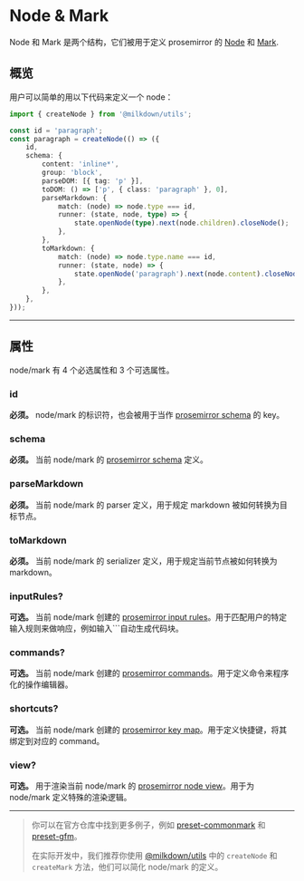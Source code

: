 # Node & Mark

Node 和 Mark 是两个结构，它们被用于定义 prosemirror 的 [Node](https://prosemirror.net/docs/ref/#model.Node) 和 [Mark](https://prosemirror.net/docs/ref/#model.Mark).

## 概览

用户可以简单的用以下代码来定义一个 node：

```typescript
import { createNode } from '@milkdown/utils';

const id = 'paragraph';
const paragraph = createNode(() => ({
    id,
    schema: {
        content: 'inline*',
        group: 'block',
        parseDOM: [{ tag: 'p' }],
        toDOM: () => ['p', { class: 'paragraph' }, 0],
        parseMarkdown: {
            match: (node) => node.type === id,
            runner: (state, node, type) => {
                state.openNode(type).next(node.children).closeNode();
            },
        },
        toMarkdown: {
            match: (node) => node.type.name === id,
            runner: (state, node) => {
                state.openNode('paragraph').next(node.content).closeNode();
            },
        },
    },
}));
```

---

## 属性

node/mark 有 4 个必选属性和 3 个可选属性。

### id

**必须。** node/mark 的标识符，也会被用于当作 [prosemirror schema][schema] 的 key。

### schema

**必须。** 当前 node/mark 的 [prosemirror schema][schema] 定义。

### parseMarkdown

**必须。** 当前 node/mark 的 parser 定义，用于规定 markdown 被如何转换为目标节点。

### toMarkdown

**必须。** 当前 node/mark 的 serializer 定义，用于规定当前节点被如何转换为 markdown。

### inputRules?

**可选。** 当前 node/mark 创建的 [prosemirror input rules][input-rules]。用于匹配用户的特定输入规则来做响应，例如输入```自动生成代码块。

### commands?

**可选。** 当前 node/mark 创建的 [prosemirror commands][commands]。用于定义命令来程序化的操作编辑器。

### shortcuts?

**可选。** 当前 node/mark 创建的 [prosemirror key map][key-map]。用于定义快捷键，将其绑定到对应的 command。

### view?

**可选。** 用于渲染当前 node/mark 的 [prosemirror node view][node-view]。用于为 node/mark 定义特殊的渲染逻辑。

---

> 你可以在官方仓库中找到更多例子，例如 [preset-commonmark][preset-commonmark] 和 [preset-gfm][preset-gfm]。
>
> 在实际开发中，我们推荐你使用 [@milkdown/utils][utils] 中的 `createNode` 和 `createMark` 方法，他们可以简化 node/mark 的定义。

[schema]: https://prosemirror.net/docs/ref/#model.Schema
[input-rules]: https://prosemirror.net/docs/ref/#inputrules.InputRule
[key-map]: https://prosemirror.net/docs/ref/#keymap
[node-view]: https://prosemirror.net/docs/ref/#view.NodeView
[commands]: https://prosemirror.net/docs/guide/#commands
[preset-commonmark]: https://github.com/Saul-Mirone/milkdown/tree/main/packages/preset-commonmark
[preset-gfm]: https://github.com/Saul-Mirone/milkdown/tree/main/packages/preset-gfm
[utils]: https://github.com/Saul-Mirone/milkdown/tree/main/packages/utils
